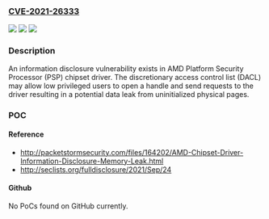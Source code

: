 ### [CVE-2021-26333](https://cve.mitre.org/cgi-bin/cvename.cgi?name=CVE-2021-26333)
![](https://img.shields.io/static/v1?label=Product&message=PSP%20Driver&color=blue)
![](https://img.shields.io/static/v1?label=Version&message=PSP%20Driver%3C%205.17.0.0%20&color=brighgreen)
![](https://img.shields.io/static/v1?label=Vulnerability&message=CWE-200%20Information%20Exposure&color=brighgreen)

### Description

An information disclosure vulnerability exists in AMD Platform Security Processor (PSP) chipset driver. The discretionary access control list (DACL) may allow low privileged users to open a handle and send requests to the driver resulting in a potential data leak from uninitialized physical pages.

### POC

#### Reference
- http://packetstormsecurity.com/files/164202/AMD-Chipset-Driver-Information-Disclosure-Memory-Leak.html
- http://seclists.org/fulldisclosure/2021/Sep/24

#### Github
No PoCs found on GitHub currently.

